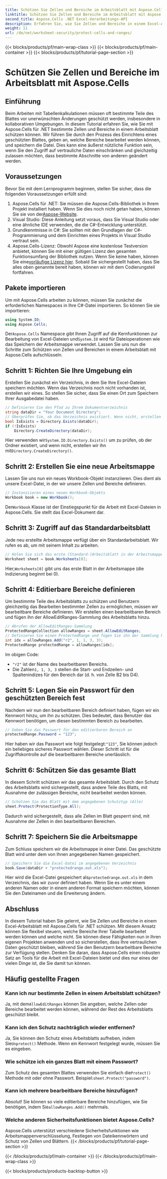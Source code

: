 ```yaml
---
title: Schützen Sie Zellen und Bereiche im Arbeitsblatt mit Aspose.Cells
linktitle: Schützen Sie Zellen und Bereiche im Arbeitsblatt mit Aspose.Cells
second_title: Aspose.Cells .NET Excel-Verarbeitungs-API
description: Erfahren Sie, wie Sie Zellen und Bereiche in einem Excel-Arbeitsblatt mit Aspose.Cells für .NET schützen. Folgen Sie dieser Schritt-für-Schritt-Anleitung, um Ihre Tabellen zu sichern.
weight: 11
url: /de/net/worksheet-security/protect-cells-and-ranges/
---
```


{{< blocks/products/pf/main-wrap-class >}}
{{< blocks/products/pf/main-container >}}
{{< blocks/products/pf/tutorial-page-section >}}

# Schützen Sie Zellen und Bereiche im Arbeitsblatt mit Aspose.Cells

## Einführung
Beim Arbeiten mit Tabellenkalkulationen müssen oft bestimmte Teile des Blattes vor unerwünschten Änderungen geschützt werden, insbesondere in kollaborativen Umgebungen. In diesem Tutorial erfahren Sie, wie Sie mit Aspose.Cells für .NET bestimmte Zellen und Bereiche in einem Arbeitsblatt schützen können. Wir führen Sie durch den Prozess des Einrichtens eines geschützten Blattes, geben an, welche Bereiche bearbeitet werden können, und speichern die Datei. Dies kann eine äußerst nützliche Funktion sein, wenn Sie den Zugriff auf vertrauliche Daten einschränken und gleichzeitig zulassen möchten, dass bestimmte Abschnitte von anderen geändert werden.
## Voraussetzungen
Bevor Sie mit dem Lernprogramm beginnen, stellen Sie sicher, dass die folgenden Voraussetzungen erfüllt sind:
1. Aspose.Cells für .NET: Sie müssen die Aspose.Cells-Bibliothek in Ihrem Projekt installiert haben. Wenn Sie dies noch nicht getan haben, können Sie sie von der[Aspose-Website](https://releases.aspose.com/cells/net/).
2. Visual Studio: Diese Anleitung setzt voraus, dass Sie Visual Studio oder eine ähnliche IDE verwenden, die die C#-Entwicklung unterstützt.
3. Grundkenntnisse in C#: Sie sollten mit den Grundlagen der C#-Programmierung und dem Einrichten eines Projekts in Visual Studio vertraut sein.
4.  Aspose.Cells-Lizenz: Obwohl Aspose eine kostenlose Testversion anbietet, können Sie mit einer gültigen Lizenz den gesamten Funktionsumfang der Bibliothek nutzen. Wenn Sie keine haben, können Sie eine[vorläufige Lizenz hier](https://purchase.aspose.com/temporary-license/).
Sobald Sie sichergestellt haben, dass Sie alles oben genannte bereit haben, können wir mit dem Codierungsteil fortfahren.
## Pakete importieren
Um mit Aspose.Cells arbeiten zu können, müssen Sie zunächst die erforderlichen Namespaces in Ihre C#-Datei importieren. So können Sie sie importieren:
```csharp
using System.IO;
using Aspose.Cells;
```
 Der`Aspose.Cells` Namespace gibt Ihnen Zugriff auf die Kernfunktionen zur Bearbeitung von Excel-Dateien und`System.IO` wird für Dateioperationen wie das Speichern der Arbeitsmappe verwendet.
Lassen Sie uns nun die Schritte zum Schützen von Zellen und Bereichen in einem Arbeitsblatt mit Aspose.Cells aufschlüsseln.
## Schritt 1: Richten Sie Ihre Umgebung ein
Erstellen Sie zunächst ein Verzeichnis, in dem Sie Ihre Excel-Dateien speichern möchten. Wenn das Verzeichnis noch nicht vorhanden ist, erstellen wir eines. So stellen Sie sicher, dass Sie einen Ort zum Speichern Ihrer Ausgabedatei haben.
```csharp
// Definieren Sie den Pfad zu Ihrem Dokumentverzeichnis
string dataDir = "Your Document Directory";
// Überprüfen Sie, ob das Verzeichnis existiert. Wenn nicht, erstellen Sie es
bool IsExists = Directory.Exists(dataDir);
if (!IsExists)
    Directory.CreateDirectory(dataDir);
```
 Hier verwenden wir`System.IO.Directory.Exists()` um zu prüfen, ob der Ordner existiert, und wenn nicht, erstellen wir ihn mit`Directory.CreateDirectory()`.
## Schritt 2: Erstellen Sie eine neue Arbeitsmappe
Lassen Sie uns nun ein neues Workbook-Objekt instanziieren. Dies dient als unsere Excel-Datei, in der wir unsere Zellen und Bereiche definieren.
```csharp
// Instanziieren eines neuen Workbook-Objekts
Workbook book = new Workbook();
```
 Der`Workbook` Klasse ist der Einstiegspunkt für die Arbeit mit Excel-Dateien in Aspose.Cells. Sie stellt das Excel-Dokument dar.
## Schritt 3: Zugriff auf das Standardarbeitsblatt
Jede neu erstellte Arbeitsmappe verfügt über ein Standardarbeitsblatt. Wir rufen es ab, um mit seinem Inhalt zu arbeiten.
```csharp
// Holen Sie sich das erste (Standard-)Arbeitsblatt in der Arbeitsmappe
Worksheet sheet = book.Worksheets[0];
```
 Hier,`Worksheets[0]` gibt uns das erste Blatt in der Arbeitsmappe (die Indizierung beginnt bei 0).
## Schritt 4: Editierbare Bereiche definieren
Um bestimmte Teile des Arbeitsblatts zu schützen und Benutzern gleichzeitig das Bearbeiten bestimmter Zellen zu ermöglichen, müssen wir bearbeitbare Bereiche definieren. Wir erstellen einen bearbeitbaren Bereich und fügen ihn der AllowEditRanges-Sammlung des Arbeitsblatts hinzu.
```csharp
// Abrufen der AllowEditRanges-Sammlung
ProtectedRangeCollection allowRanges = sheet.AllowEditRanges;
// Definieren Sie einen ProtectedRange und fügen Sie ihn der Sammlung hinzu
int idx = allowRanges.Add("r2", 1, 1, 3, 3);
ProtectedRange protectedRange = allowRanges[idx];
```
Im obigen Code:
- `"r2"` ist der Name des bearbeitbaren Bereichs.
-  Die Zahlen`1, 1, 3, 3` stellen die Start- und Endzeilen- und Spaltenindizes für den Bereich dar (d. h. von Zelle B2 bis D4).
## Schritt 5: Legen Sie ein Passwort für den geschützten Bereich fest
Nachdem wir nun den bearbeitbaren Bereich definiert haben, fügen wir ein Kennwort hinzu, um ihn zu schützen. Dies bedeutet, dass Benutzer das Kennwort benötigen, um diesen bestimmten Bereich zu bearbeiten.
```csharp
// Geben Sie das Passwort für den editierbaren Bereich an
protectedRange.Password = "123";
```
 Hier haben wir das Passwort wie folgt festgelegt:`"123"`, Sie können jedoch ein beliebiges sicheres Passwort wählen. Dieser Schritt ist für die Zugriffskontrolle auf die bearbeitbaren Bereiche unerlässlich.
## Schritt 6: Schützen Sie das gesamte Blatt
In diesem Schritt schützen wir das gesamte Arbeitsblatt. Durch den Schutz des Arbeitsblatts wird sichergestellt, dass andere Teile des Blatts, mit Ausnahme der zulässigen Bereiche, nicht bearbeitet werden können.
```csharp
// Schützen Sie das Blatt mit dem angegebenen Schutztyp (Alle)
sheet.Protect(ProtectionType.All);
```
Dadurch wird sichergestellt, dass alle Zellen im Blatt gesperrt sind, mit Ausnahme der Zellen in den bearbeitbaren Bereichen.
## Schritt 7: Speichern Sie die Arbeitsmappe
Zum Schluss speichern wir die Arbeitsmappe in einer Datei. Das geschützte Blatt wird unter dem von Ihnen angegebenen Namen gespeichert.
```csharp
// Speichern Sie die Excel-Datei im angegebenen Verzeichnis
book.Save(dataDir + "protectedrange.out.xls");
```
 Hier wird die Excel-Datei gespeichert als`protectedrange.out.xls` in dem Verzeichnis, das wir zuvor definiert haben. Wenn Sie es unter einem anderen Namen oder in einem anderen Format speichern möchten, können Sie den Dateinamen und die Erweiterung ändern.
## Abschluss
In diesem Tutorial haben Sie gelernt, wie Sie Zellen und Bereiche in einem Excel-Arbeitsblatt mit Aspose.Cells für .NET schützen. Mit diesem Ansatz können Sie flexibel steuern, welche Bereiche Ihrer Tabelle bearbeitet werden können und welche nicht. Sie können diese Fähigkeiten nun in Ihren eigenen Projekten anwenden und so sicherstellen, dass Ihre vertraulichen Daten geschützt bleiben, während Sie den Benutzern bearbeitbare Bereiche zur Verfügung stellen.
Denken Sie daran, dass Aspose.Cells einen robusten Satz an Tools für die Arbeit mit Excel-Dateien bietet und dies nur eines der vielen Dinge ist, die Sie damit tun können. 
## Häufig gestellte Fragen
### Kann ich nur bestimmte Zellen in einem Arbeitsblatt schützen?
 Ja, mit dem`AllowEditRanges` können Sie angeben, welche Zellen oder Bereiche bearbeitet werden können, während der Rest des Arbeitsblatts geschützt bleibt.
### Kann ich den Schutz nachträglich wieder entfernen?
 Ja, Sie können den Schutz eines Arbeitsblatts aufheben, indem Sie`Unprotect()` Methode. Wenn ein Kennwort festgelegt wurde, müssen Sie es eingeben.
### Wie schütze ich ein ganzes Blatt mit einem Passwort?
 Zum Schutz des gesamten Blattes verwenden Sie einfach die`Protect()` Methode mit oder ohne Passwort. Beispiel:`sheet.Protect("password")`.
### Kann ich mehrere bearbeitbare Bereiche hinzufügen?
 Absolut! Sie können so viele editierbare Bereiche hinzufügen, wie Sie benötigen, indem Sie`allowRanges.Add()` mehrmals.
### Welche anderen Sicherheitsfunktionen bietet Aspose.Cells?
Aspose.Cells unterstützt verschiedene Sicherheitsfunktionen wie Arbeitsmappenverschlüsselung, Festlegen von Dateikennwörtern und Schutz von Zellen und Blättern.
{{< /blocks/products/pf/tutorial-page-section >}}

{{< /blocks/products/pf/main-container >}}
{{< /blocks/products/pf/main-wrap-class >}}

{{< blocks/products/products-backtop-button >}}
